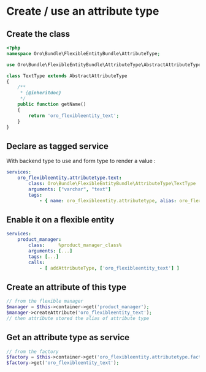 Create / use an attribute type
==============================

Create the class
----------------

```php
<?php
namespace Oro\Bundle\FlexibleEntityBundle\AttributeType;

use Oro\Bundle\FlexibleEntityBundle\AttributeType\AbstractAttributeType;

class TextType extends AbstractAttributeType
{
    /**
     * {@inheritdoc}
     */
    public function getName()
    {
        return 'oro_flexibleentity_text';
    }
}
```

Declare as tagged service
-------------------------

With backend type to use and form type to render a value :
```yaml
services:
    oro_flexibleentity.attributetype.text:
        class: Oro\Bundle\FlexibleEntityBundle\AttributeType\TextType
        arguments: ["varchar", "text"]
        tags:
            - { name: oro_flexibleentity.attributetype, alias: oro_flexibleentity_text }
```

Enable it on a flexible entity
------------------------------

```yaml
services:
    product_manager:
        class:     %product_manager_class%
        arguments: [...]
        tags: [...]
        calls:
            - [ addAttributeType, ['oro_flexibleentity_text'] ]
```

Create an attribute of this type
--------------------------------

```php
// from the flexible manager
$manager = $this->container->get('product_manager');
$manager->createAttribute('oro_flexibleentity_text');
// then attribute stored the alias of attribute type
```

Get an attribute type as service
--------------------------------

```php
// from the factory
$factory = $this->container->get('oro_flexibleentity.attributetype.factory');
$factory->get('oro_flexibleentity_text');
```
